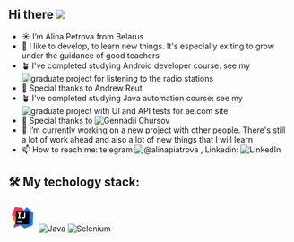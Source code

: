 ## Hi there <img src="https://media.giphy.com/media/hvRJCLFzcasrR4ia7z/giphy.gif" width="35"> 

- ☀️ I’m Alina Petrova from Belarus
- 🌱 I like to develop, to learn new things. It's especially exiting to grow under the guidance of good teachers
- 🪴 I've completed studying Android developer course: see my ![graduate project for listening to the radio stations](https://github.com/FoxyTheOne/GRADUATE_WORK)
- 🌹 Special thanks to  Andrew Reut
- 🪴 I've completed studying Java automation course: see my ![graduate project with UI and API tests for ae.com site](https://github.com/FoxyTheOne/AmericanEagleTestsProject)
- 🌹 Special thanks to ![Gennadii Chursov](https://github.com/topsycreed)
- 🔭 I’m currently working on a new project with other people. There's still a lot of work ahead and also a lot of new things that I will learn
- 📫 How to reach me: telegram ![@alinapiatrova](https://t.me/@alinapiatrova) , Linkedin: ![LinkedIn](https://www.linkedin.com/in/alina-piatrova/)

## 🛠️ My techology stack: 
<a href="https://www.jetbrains.com/idea/" rel="nofollow"><img width="10%" title="IntelliJ IDEA" src="images/logo/Intelij_IDEA.svg" alt="Intellij_IDEA" style="max-width: 100%;"></a>
![Java](https://img.shields.io/badge/Java-ED8B00?logo=openjdk&logoColor=white)
![Selenium](https://img.shields.io/badge/Selenium-43B02A?logo=Selenium&logoColor=white)

<!--
**FoxyTheOne/FoxyTheOne** is a ✨ _special_ ✨ repository because its `README.md` (this file) appears on your GitHub profile.

Here are some ideas to get you started:

- 🔭 I’m currently working on ...
- 🌱 I’m currently learning ...
- 👯 I’m looking to collaborate on ...
- 🤔 I’m looking for help with ...
- 💬 Ask me about ...
- 📫 How to reach me: ...
- 😄 Pronouns: ...
- ⚡ Fun fact: ...
-->
